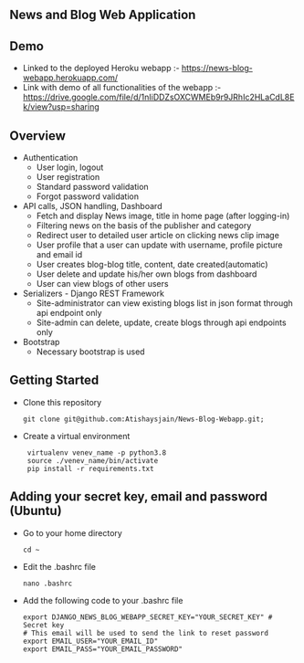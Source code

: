 ## News and Blog Web Application

## Demo 
* Linked to the deployed Heroku webapp :- https://news-blog-webapp.herokuapp.com/
* Link with demo of all functionalities of the webapp :- https://drive.google.com/file/d/1nIiDDZsOXCWMEb9r9JRhIc2HLaCdL8Ek/view?usp=sharing

## Overview
*  Authentication
    * User login, logout
    * User registration
    * Standard password validation
    * Forgot password validation
* API calls, JSON handling, Dashboard
    * Fetch and display News image, title in home page (after logging-in)
    * Filtering news on the basis of the publisher and category
    * Redirect user to detailed user article on clicking news clip image
    * User profile that a user can update with username, profile picture and email id
    * User creates blog-blog title, content, date created(automatic)
    * User delete and update his/her own blogs from dashboard
    * User can view blogs of other users
* Serializers - Django REST Framework
    * Site-administrator can view existing blogs list in json format through api endpoint only
    * Site-admin can delete, update, create blogs through api endpoints only
* Bootstrap
    * Necessary bootstrap is used

## Getting Started
- Clone this repository
   ```Shell
   git clone git@github.com:Atishaysjain/News-Blog-Webapp.git;
   ```
   
- Create a virtual environment
  ```Shell
   virtualenv venev_name -p python3.8
   source ./venev_name/bin/activate
   pip install -r requirements.txt
  ```

## Adding your secret key, email and password (Ubuntu)

- Go to your home directory
   ```Shell
   cd ~
   ```

- Edit the .bashrc file
   ```Shell
   nano .bashrc
   ```

* Add the following code to your .bashrc file
    ```Shell
    export DJANGO_NEWS_BLOG_WEBAPP_SECRET_KEY="YOUR_SECRET_KEY" # Secret key 
    # This email will be used to send the link to reset password 
    export EMAIL_USER="YOUR_EMAIL_ID"
    export EMAIL_PASS="YOUR_EMAIL_PASSWORD"
    ```

